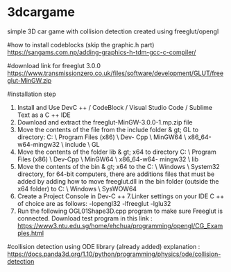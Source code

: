 # 3dcargame
simple 3D car game with collision detection created using freeglut/opengl

#how to install codeblocks (skip the graphic.h part)
https://sangams.com.np/adding-graphics-h-tdm-gcc-c-compiler/

#download link for freeglut 3.0.0
https://www.transmissionzero.co.uk/files/software/development/GLUT/freeglut-MinGW.zip

#installation step
1. Install and Use DevC ++ / CodeBlock / Visual Studio Code / Sublime Text as a C ++ IDE
2. Download and extract the freeglut-MinGW-3.0.0-1.mp.zip file
3. Move the contents of the file from the include folder & gt; GL to directory: C: \ Program Files (x86) \ Dev-
Cpp \ MinGW64 \ x86_64-w64-mingw32 \ include \ GL
4. Move the contents of the folder lib & gt; x64 to directory C: \ Program Files (x86) \ Dev-Cpp \ MinGW64 \ x86_64-w64-
mingw32 \ lib
5. Move the contents of the bin & gt; x64 to the C: \ Windows \ System32 directory, for 64-bit computers, there are additions
files that must be added by adding how to move freeglut.dll in the bin folder (outside the x64 folder) to
C: \ Windows \ SysWOW64
6. Create a Project Console in Dev-C ++
7.Linker settings on your IDE C ++ of choice are as follows:
-lopengl32
-lfreeglut
-lglu32
8. Run the following OGL01Shape3D.cpp program to make sure Freeglut is connected. Download test program in this link :
https://www3.ntu.edu.sg/home/ehchua/programming/opengl/CG_Examples.html

#collision detection
using ODE library (already added)
explanation : https://docs.panda3d.org/1.10/python/programming/physics/ode/collision-detection
